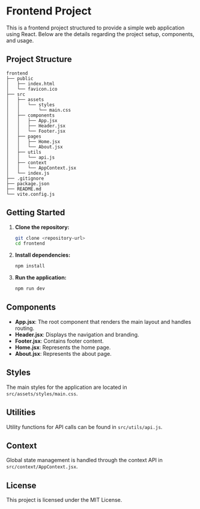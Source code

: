 # Frontend Project

This is a frontend project structured to provide a simple web application using React. Below are the details regarding the project setup, components, and usage.

## Project Structure

```
frontend
├── public
│   ├── index.html
│   └── favicon.ico
├── src
│   ├── assets
│   │   └── styles
│   │       └── main.css
│   ├── components
│   │   ├── App.jsx
│   │   ├── Header.jsx
│   │   └── Footer.jsx
│   ├── pages
│   │   ├── Home.jsx
│   │   └── About.jsx
│   ├── utils
│   │   └── api.js
│   ├── context
│   │   └── AppContext.jsx
│   └── index.js
├── .gitignore
├── package.json
├── README.md
└── vite.config.js
```

## Getting Started

1. **Clone the repository:**
   ```bash
   git clone <repository-url>
   cd frontend
   ```

2. **Install dependencies:**
   ```bash
   npm install
   ```

3. **Run the application:**
   ```bash
   npm run dev
   ```

## Components

- **App.jsx**: The root component that renders the main layout and handles routing.
- **Header.jsx**: Displays the navigation and branding.
- **Footer.jsx**: Contains footer content.
- **Home.jsx**: Represents the home page.
- **About.jsx**: Represents the about page.

## Styles

The main styles for the application are located in `src/assets/styles/main.css`.

## Utilities

Utility functions for API calls can be found in `src/utils/api.js`.

## Context

Global state management is handled through the context API in `src/context/AppContext.jsx`.

## License

This project is licensed under the MIT License.